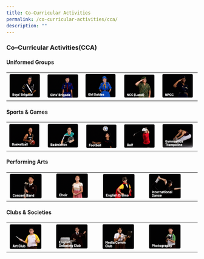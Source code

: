 ```yaml
---
title: Co–Curricular Activities
permalink: /co-curricular-activities/cca/
description: ""
---
```

### Co–Curricular Activities(CCA)

#### Uniformed Groups

|  |  |  |  |  |
|---|---|---|---|---|
| <a href="/co-curricular-activities/Uniformed-Groups/BoysBrigade/permalink/"><img style="width:95%" src="/images/cca1.png"></a> | <a href="/co-curricular-activities/Uniformed-Groups/GirlsBrigade/permalink/"><img style="width:95%" src="/images/cca2.png"></a> | <a href="/co-curricular-activities/Uniformed-Groups/GirlGuides/permalink/"><img style="width:95%" src="/images/cca3.png"></a> | <a href="/co-curricular-activities/Uniformed-Groups/National-Cadets-Corp-Land/"><img style="width:95%" src="/images/cca4.png"></a> | <a href="/co-curricular-activities/Uniformed-Groups/National-Police-Cadets-Corp/"><img style="width:95%" src="/images/cca5.png"></a> |



#### Sports & Games

|  |  |  |  |  |
|---|---|---|---|---|
| <a href="e"><img style="width:95%" src="/images/cca6.png"></a> | <a href="e"><img style="width:95%" src="/images/cca7.png"></a> | <a href="e"><img style="width:95%" src="/images/cca8.png"></a> | <a href="e"><img style="width:95%" src="/images/cca9.png"></a> | <a href="e"><img style="width:95%" src="/images/cca10.png"></a> |

#### Performing Arts

|  |  |  |  |  |
|---|---|---|---|---|
| <a href="e"><img style="width:80%" src="/images/cca11.png"></a> | <a href="e"><img style="width:80%" src="/images/cca12.png"></a> | <a href="e"><img style="width:80%" src="/images/cca13.png"></a> | <a href="e"><img style="width:80%" src="/images/cca14.png"></a> |  |

#### Clubs & Societies

|  |  |  |  |  |
|---|---|---|---|---|
| <a href="e"><img style="width:80%" src="/images/cca15.png"></a> | <a href="e"><img style="width:80%" src="/images/cca16.png"></a> | <a href="e"><img style="width:80%" src="/images/cca17.png"></a> | <a href="e"><img style="width:80%" src="/images/cca18.png"></a> |  |